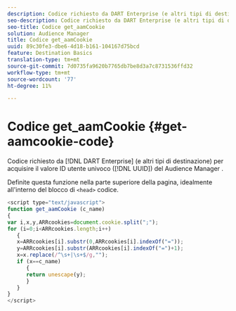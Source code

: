 ```yaml
---
description: Codice richiesto da DART Enterprise (e altri tipi di destinazione) per acquisire il valore ID utente univoco del Audience Manager  (UUID).
seo-description: Codice richiesto da DART Enterprise (e altri tipi di destinazione) per acquisire il valore ID utente univoco del Audience Manager  (UUID).
seo-title: Codice get_aamCookie
solution: Audience Manager
title: Codice get_aamCookie
uuid: 89c30fe3-dbe6-4d18-b161-104167d75bcd
feature: Destination Basics
translation-type: tm+mt
source-git-commit: 7d0735fa9620b7765db7be8d3a7c8731536ffd32
workflow-type: tm+mt
source-wordcount: '77'
ht-degree: 11%

---
```



# Codice get_aamCookie {#get-aamcookie-code}

Codice richiesto da [!DNL DART Enterprise] (e altri tipi di destinazione) per acquisire il valore ID utente univoco ([!DNL UUID]) del Audience Manager .

Definite questa funzione nella parte superiore della pagina, idealmente all&#39;interno del blocco di `<head>` codice.

<!-- r_aam_de_cookie.xml -->

```js
<script type="text/javascript">
function get_aamCookie (c_name)
{
var i,x,y,ARRcookies=document.cookie.split(";");
for (i=0;i<ARRcookies.length;i++)
   {
   x=ARRcookies[i].substr(0,ARRcookies[i].indexOf("="));
   y=ARRcookies[i].substr(ARRcookies[i].indexOf("=")+1);
   x=x.replace(/^\s+|\s+$/g,"");
   if (x==c_name)
      { 
      return unescape(y);
      }
   }
}
</script>
```
